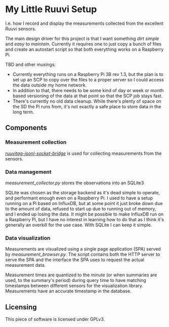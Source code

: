 # My Little Ruuvi Setup

I.e. how I record and display the measurements collected from the excellent
Ruuvi sensors.

The main design driver for this project is that I want something *dirt simple*
and *easy to maintain*. Currently it requires one to just copy a bunch of
files and create an autostart script so that both everything works on a
Raspberry Pi.

TBD and other musings:
 - Currently everything runs on a Raspberry Pi 3B rev 1.3, but the plan is to
   set up an SCP to copy over the files to a proper server so I could access
   the data outside my home network.
 - In addition to that, there needs to be some kind of day or week or month
   based versioning of the data at that point so that the SCP job stays fast.
 - There's currently no old data cleanup. While there's plenty of space on the
   SD the Pi runs from, it's not exactly a safe place to store data in the
   long term.


## Components

### Measurement collection

[*ruuvitag-jsonl-socket-bridge*](https://github.com/ahinkka/ruuvitag-jsonl-socket-bridge)
is used for collecting measurements from the sensors.


### Data management

*measurement_collector.py* stores the observations into an SQLite3

SQLite was chosen as the storage backend as it's dead simple to operate, and
performant enough even on a Raspberry Pi.  I used to have a setup running on a
Pi based on InfluxDB, but at some point it just broke down due to the amount
of data, refused to start up due to running out of memory, and I ended up
losing the data. It might be possible to make InfluxDB run on a Raspberry Pi,
but I have no interest in learning how to do that as I think it's generally an
overkill for the use case. With SQLite I can keep it simple.


### Data visualization

Measurements are visualized using a single page application (SPA) served by
*measurement_browser.py*. The script contains both the HTTP server to serve
the SPA and the interface the SPA uses to request the actual measurement data.

Measurement times are quantized to the minute (or when summaries are used, to
the summary's period) during query time to have matching timestamps between
different sensors for the visualization library.  Measurements have an
accurate timestamp in the database.


## Licensing

This piece of software is licensed under GPLv3.
